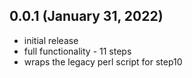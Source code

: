 ## 0.0.1 (January 31, 2022)

- initial release
- full functionality - 11 steps
- wraps the legacy perl script for step10
